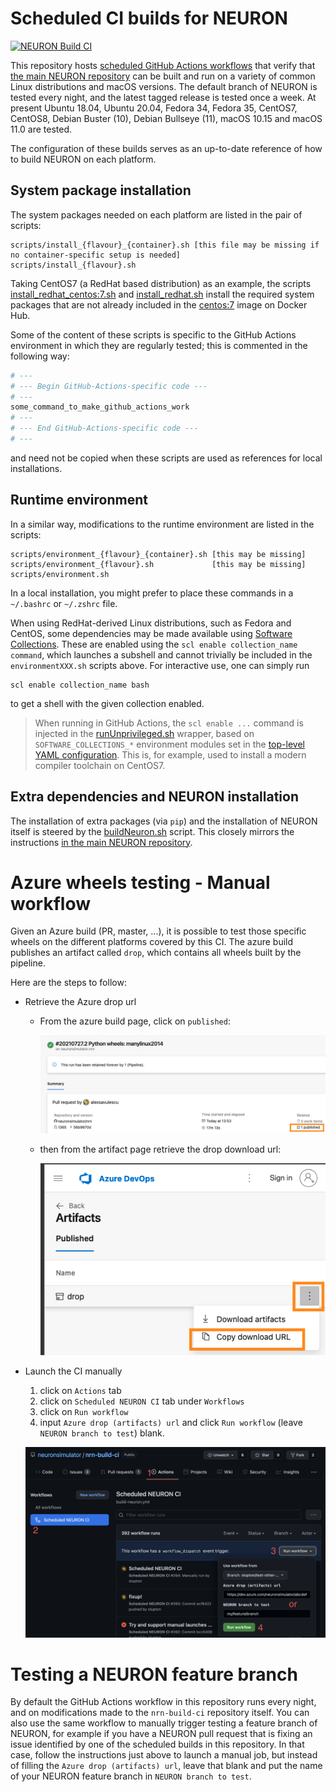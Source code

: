 # Scheduled CI builds for NEURON
[![NEURON Build CI](https://github.com/neuronsimulator/nrn-build-ci/actions/workflows/build-neuron.yml/badge.svg)](https://github.com/neuronsimulator/nrn-build-ci/actions/workflows/build-neuron.yml)

This repository hosts [scheduled GitHub Actions workflows](.github/workflows/neuron-ci.yaml) that verify that [the main NEURON repository](https://github.com/neuronsimulator/nrn) can be built and run on a variety of common Linux distributions and macOS versions.
The default branch of NEURON is tested every night, and the latest tagged release is tested once a week.
At present Ubuntu 18.04, Ubuntu 20.04, Fedora 34, Fedora 35, CentOS7, CentOS8, Debian Buster (10), Debian Bullseye (11), macOS 10.15 and macOS 11.0 are tested.

The configuration of these builds serves as an up-to-date reference of how to build NEURON on each platform.

## System package installation
The system packages needed on each platform are listed in the pair of scripts:
```
scripts/install_{flavour}_{container}.sh [this file may be missing if no container-specific setup is needed]
scripts/install_{flavour}.sh
```
Taking CentOS7 (a RedHat based distribution) as an example, the scripts [install_redhat_centos:7.sh](scripts/install_redhat_centos:7.sh) and [install_redhat.sh](scripts/install_redhat.sh) install the required system packages that are not already included in the [centos:7](https://hub.docker.com/_/centos) image on Docker Hub.

Some of the content of these scripts is specific to the GitHub Actions environment in which they are regularly tested; this is commented in the following way:
```sh
# ---
# --- Begin GitHub-Actions-specific code ---
# ---
some_command_to_make_github_actions_work
# ---
# --- End GitHub-Actions-specific code ---
# ---
```
and need not be copied when these scripts are used as references for local installations.

## Runtime environment
In a similar way, modifications to the runtime environment are listed in the scripts:
```
scripts/environment_{flavour}_{container}.sh [this may be missing]
scripts/environment_{flavour}.sh             [this may be missing]
scripts/environment.sh
```
In a local installation, you might prefer to place these commands in a `~/.bashrc` or `~/.zshrc` file.

When using RedHat-derived Linux distributions, such as Fedora and CentOS, some dependencies may be made available using [Software Collections](https://www.softwarecollections.org/en/).
These are enabled using the `scl enable collection_name command`, which launches a subshell and cannot trivially be included in the `environmentXXX.sh` scripts above.
For interactive use, one can simply run
```
scl enable collection_name bash
```
to get a shell with the given collection enabled.
> When running in GitHub Actions, the `scl enable ...` command is injected in the [runUnprivileged.sh](wrappers/runUnprivileged.sh) wrapper, based on `SOFTWARE_COLLECTIONS_*` environment modules set in the [top-level YAML configuration](.github/workflows/neuron-ci.yaml). This is, for example, used to install a modern compiler toolchain on CentOS7.

## Extra dependencies and NEURON installation
The installation of extra packages (via `pip`) and the installation of NEURON itself is steered by the [buildNeuron.sh](scripts/buildNeuron.sh) script.
This closely mirrors the instructions [in the main NEURON repository](https://github.com/neuronsimulator/nrn/#build-cmake).

# Azure wheels testing - Manual workflow

Given an Azure build (PR, master, ...), it is possible to test those specific wheels on the different platforms covered by this CI.
The azure build publishes an artifact called `drop`, which contains all wheels built by the pipeline.

Here are the steps to follow: 

* Retrieve the Azure drop url

  * From the azure build page, click on `published`:
    
    ![](images/drop1.png)
  * then from the artifact page retrieve the drop download url:
    
    ![](images/drop2.png)

* Launch the CI manually
  1) click on `Actions` tab
  2) click on `Scheduled NEURON CI` tab under `Workflows`
  3) click on `Run workflow`
  4) input `Azure drop (artifacts) url` and click `Run workflow` (leave `NEURON branch to test`) blank.
     
  ![](images/manual-dispatch.png)

# Testing a NEURON feature branch
By default the GitHub Actions workflow in this repository runs every night, and on modifications made to the `nrn-build-ci` repository itself.
You can also use the same workflow to manually trigger testing a feature branch of NEURON, for example if you have a NEURON pull request that is fixing an issue identified by one of the scheduled builds in this repository.
In that case, follow the instructions just above to launch a manual job, but instead of filling the `Azure drop (artifacts) url`, leave that blank and put the name of your NEURON feature branch in `NEURON branch to test`.
